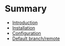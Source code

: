 # Summary

- [Introduction](./introduction.md)
- [Installation](./install.md)
- [Configuration](./config.md)
- [Default branch/remote](./default-branch.md)
